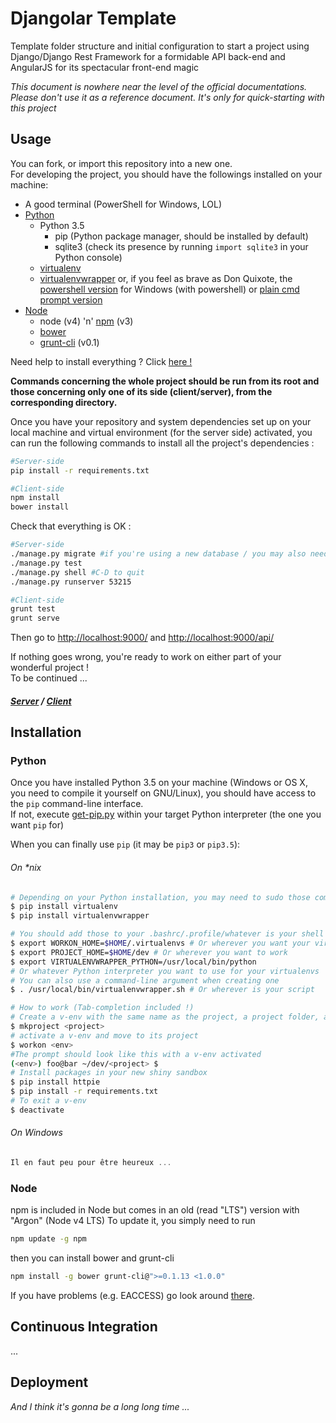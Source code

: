 # Djangolar Template
Template folder structure and initial configuration to start a project using
Django/Django Rest Framework for a formidable API back-end and AngularJS for its
spectacular front-end magic

*This document is nowhere near the level of the official documentations. Please don't use it as a reference document. It's only for quick-starting with this project*

## Usage
You can fork, or import this repository into a new one.  
For developing the project, you should have the followings installed on your machine:
- A good terminal (PowerShell for Windows, LOL)
- [Python](https://www.python.org/)
  - Python 3.5
    - pip (Python package manager, should be installed by default)
    - sqlite3 (check its presence by running `import sqlite3` in your Python console)
  - [virtualenv](https://pypi.python.org/pypi/virtualenv)
  - [virtualenvwrapper](https://pypi.python.org/pypi/virtualenvwrapper)
  or, if you feel as brave as Don Quixote, the [powershell version](https://pypi.python.org/pypi/virtualenvwrapper-powershell)
  for Windows (with powershell) or [plain cmd prompt version](https://pypi.python.org/pypi/virtualenvwrapper-win)
- [Node](https://nodejs.org/en/)
  - node (v4) 'n' [npm](https://www.npmjs.com/) (v3)
  - [bower](http://bower.io/)
  - [grunt-cli](https://www.npmjs.com/package/grunt-cli) (v0.1)

Need help to install everything ? Click [here !](#installation)

**Commands concerning the whole project should be run from its root and those concerning only one of its side (client/server), from the corresponding directory.**

Once you have your repository and system dependencies set up on your local machine and virtual environment (for the server side) activated, you can run the following commands to install all the project's dependencies :
```sh
#Server-side
pip install -r requirements.txt

#Client-side
npm install
bower install
```

Check that everything is OK :
```sh
#Server-side
./manage.py migrate #if you're using a new database / you may also need makemigrations
./manage.py test
./manage.py shell #C-D to quit
./manage.py runserver 53215

#Client-side
grunt test
grunt serve
```
Then go to <http://localhost:9000/> and <http://localhost:9000/api/>

If nothing goes wrong, you're ready to work on either part of your wonderful project !  
To be continued ...  
##### [Server](server/) / [Client](client/)

## Installation

### Python
Once you have installed Python 3.5 on your machine (Windows or OS X, you need to compile it yourself on GNU/Linux), you should have access to the `pip` command-line interface.  
If not, execute [get-pip.py](https://bootstrap.pypa.io/get-pip.py) within your target Python interpreter (the one you want `pip` for)

When you can finally use `pip` (it may be `pip3` or `pip3.5`):
###### On \*nix
```sh
# Depending on your Python installation, you may need to sudo those commands
$ pip install virtualenv
$ pip install virtualenvwrapper

# You should add those to your .bashrc/.profile/whatever is your shell startup script
$ export WORKON_HOME=$HOME/.virtualenvs # Or wherever you want your virtualenvs to live
$ export PROJECT_HOME=$HOME/dev # Or wherever you want to work
$ export VIRTUALENVWRAPPER_PYTHON=/usr/local/bin/python
# Or whatever Python interpreter you want to use for your virtualenvs
# You can also use a command-line argument when creating one
$ . /usr/local/bin/virtualenvwrapper.sh # Or wherever is your script

# How to work (Tab-completion included !)
# Create a v-env with the same name as the project, a project folder, and link them
$ mkproject <project>
# activate a v-env and move to its project
$ workon <env>
#The prompt should look like this with a v-env activated
(<env>) foo@bar ~/dev/<project> $
# Install packages in your new shiny sandbox
$ pip install httpie
$ pip install -r requirements.txt
# To exit a v-env
$ deactivate
```

###### On Windows
```powershell
Il en faut peu pour être heureux ...
```

### Node
npm is included in Node but comes in an old (read "LTS") version with "Argon" (Node v4 LTS)
To update it, you simply need to run  
```sh
npm update -g npm
```
then you can install bower and grunt-cli
```sh
npm install -g bower grunt-cli@">=0.1.13 <1.0.0"
```

If you have problems (e.g. EACCESS) go look around [there](https://docs.npmjs.com/getting-started/fixing-npm-permissions).

## Continuous Integration
...

## Deployment
*And I think it's gonna be a long long time ...*
